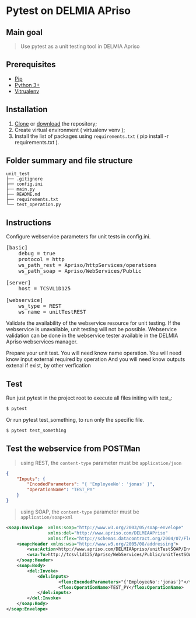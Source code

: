 # Pytest on DELMIA APriso

## Main goal
> Use pytest as a unit testing tool in DELMIA Apriso

## Prerequisites
- [Pip](https://pypi.org/project/pip)
- [Python 3+](https://www.python.org)
- [Vitrualenv](https://virtualenv.pypa.io/)

## Installation
1. [Clone](https://github.com/jvsouza/unit_test_delmia_apriso.git) or [download](https://github.com/jvsouza/unit_test_delmia_apriso/archive/refs/heads/main.zip) the repository;
2. Create virtual environment ( virtualenv venv );
3. Install the list of packages using `requirements.txt` ( pip install -r requirements.txt ).

## Folder summary and file structure
```texto
unit_test
├── .gitignore
├── config.ini
├── main.py
├── README.md
├── requirements.txt
└── test_operation.py
```

## Instructions
Configure webservice parameters for unit tests in config.ini.
<pre lang="ini">
[basic]
    debug = true
    protocol = http
    ws_path_rest = Apriso/httpServices/operations
    ws_path_soap = Apriso/WebServices/Public

[server]
    host = TCSVL1D125

[webservice]
    ws_type = REST
    ws_name = unitTestREST
</pre>

Validate the availability of the webservice resource for unit testing.
If the webservice is unavailable, unit testing will not be possible.
Webservice validation can be done in the webservice tester available in the DELMIA Apriso webservices manager.

Prepare your unit test.
You will need know name operation.
You will need know input external required by operation
And you will need know outputs extenal if exist, by other verfication

## Test 
Run just pytest in the project root to execute all files initing with test_:
```bash
$ pytest
```
Or run pytest test_something, to run only the specific file.
```bash
$ pytest test_something
```

## Test the webservice from POSTMan
> using REST, the `content-type` parameter must be `application/json`
```json
{
    "Inputs": {
        "EncodedParameters": "{ 'EmployeeNo': 'jonas' }",
        "OperationName": "TEST_PY"
    }
}
```

> using SOAP, the `content-type` parameter must be `application/soap+xml`
```xml
<soap:Envelope  xmlns:soap="http://www.w3.org/2003/05/soap-envelope"
                xmlns:del="http://www.apriso.com/DELMIAAPriso"
                xmlns:flex="http://schemas.datacontract.org/2004/07/FlexNet.WebServices">
    <soap:Header xmlns:wsa="http://www.w3.org/2005/08/addressing">
        <wsa:Action>http://www.apriso.com/DELMIAApriso/unitTestSOAP/Invoke</wsa:Action>
        <wsa:To>http://tcsvl1d125/Apriso/WebServices/Public/unitTestSOAP.svc</wsa:To>
    </soap:Header>
    <soap:Body>
        <del:Invoke>
            <del:inputs>
                    <flex:EncodedParameters>"{'EmployeeNo':'jonas'}"</flex:EncodedParameters>
                    <flex:OperationName>TEST_PY</flex:OperationName>
            </del:inputs>
        </del:Invoke>
    </soap:Body>
</soap:Envelope>
```
